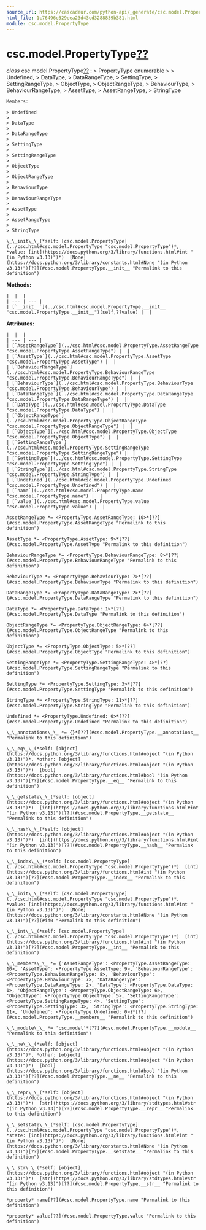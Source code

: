 ```yaml
---
source_url: https://cascadeur.com/python-api/_generate/csc.model.PropertyType.html
html_file: 1c76496e329eea23d43cd3288839b381.html
module: csc.model.PropertyType
---
```


# csc.model.PropertyType[??](#csc-model-propertytype "Permalink to this heading")

*class* csc.model.PropertyType[??](#csc.model.PropertyType "Permalink to this definition")
:   > PropertyType enumerable
    >
    > Undefined,
    > DataType,
    > DataRangeType,
    > SettingType,
    > SettingRangeType,
    > ObjectType,
    > ObjectRangeType,
    > BehaviourType,
    > BehaviourRangeType,
    > AssetType,
    > AssetRangeType,
    > StringType

    Members:

    > Undefined
    >
    > DataType
    >
    > DataRangeType
    >
    > SettingType
    >
    > SettingRangeType
    >
    > ObjectType
    >
    > ObjectRangeType
    >
    > BehaviourType
    >
    > BehaviourRangeType
    >
    > AssetType
    >
    > AssetRangeType
    >
    > StringType

    \_\_init\_\_(*self: [csc.model.PropertyType](../csc.html#csc.model.PropertyType "csc.model.PropertyType")*, *value: [int](https://docs.python.org/3/library/functions.html#int "(in Python v3.13)")*)  [None](https://docs.python.org/3/library/constants.html#None "(in Python v3.13)")[??](#csc.model.PropertyType.__init__ "Permalink to this definition")

    
**Methods:**

    |  |  |
    | --- | --- |
    | [`__init__`](../csc.html#csc.model.PropertyType.__init__ "csc.model.PropertyType.__init__")(self,??value) |  |

    
**Attributes:**

    |  |  |
    | --- | --- |
    | [`AssetRangeType`](../csc.html#csc.model.PropertyType.AssetRangeType "csc.model.PropertyType.AssetRangeType") |  |
    | [`AssetType`](../csc.html#csc.model.PropertyType.AssetType "csc.model.PropertyType.AssetType") |  |
    | [`BehaviourRangeType`](../csc.html#csc.model.PropertyType.BehaviourRangeType "csc.model.PropertyType.BehaviourRangeType") |  |
    | [`BehaviourType`](../csc.html#csc.model.PropertyType.BehaviourType "csc.model.PropertyType.BehaviourType") |  |
    | [`DataRangeType`](../csc.html#csc.model.PropertyType.DataRangeType "csc.model.PropertyType.DataRangeType") |  |
    | [`DataType`](../csc.html#csc.model.PropertyType.DataType "csc.model.PropertyType.DataType") |  |
    | [`ObjectRangeType`](../csc.html#csc.model.PropertyType.ObjectRangeType "csc.model.PropertyType.ObjectRangeType") |  |
    | [`ObjectType`](../csc.html#csc.model.PropertyType.ObjectType "csc.model.PropertyType.ObjectType") |  |
    | [`SettingRangeType`](../csc.html#csc.model.PropertyType.SettingRangeType "csc.model.PropertyType.SettingRangeType") |  |
    | [`SettingType`](../csc.html#csc.model.PropertyType.SettingType "csc.model.PropertyType.SettingType") |  |
    | [`StringType`](../csc.html#csc.model.PropertyType.StringType "csc.model.PropertyType.StringType") |  |
    | [`Undefined`](../csc.html#csc.model.PropertyType.Undefined "csc.model.PropertyType.Undefined") |  |
    | [`name`](../csc.html#csc.model.PropertyType.name "csc.model.PropertyType.name") |  |
    | [`value`](../csc.html#csc.model.PropertyType.value "csc.model.PropertyType.value") |  |

    AssetRangeType *= <PropertyType.AssetRangeType: 10>*[??](#csc.model.PropertyType.AssetRangeType "Permalink to this definition")

    AssetType *= <PropertyType.AssetType: 9>*[??](#csc.model.PropertyType.AssetType "Permalink to this definition")

    BehaviourRangeType *= <PropertyType.BehaviourRangeType: 8>*[??](#csc.model.PropertyType.BehaviourRangeType "Permalink to this definition")

    BehaviourType *= <PropertyType.BehaviourType: 7>*[??](#csc.model.PropertyType.BehaviourType "Permalink to this definition")

    DataRangeType *= <PropertyType.DataRangeType: 2>*[??](#csc.model.PropertyType.DataRangeType "Permalink to this definition")

    DataType *= <PropertyType.DataType: 1>*[??](#csc.model.PropertyType.DataType "Permalink to this definition")

    ObjectRangeType *= <PropertyType.ObjectRangeType: 6>*[??](#csc.model.PropertyType.ObjectRangeType "Permalink to this definition")

    ObjectType *= <PropertyType.ObjectType: 5>*[??](#csc.model.PropertyType.ObjectType "Permalink to this definition")

    SettingRangeType *= <PropertyType.SettingRangeType: 4>*[??](#csc.model.PropertyType.SettingRangeType "Permalink to this definition")

    SettingType *= <PropertyType.SettingType: 3>*[??](#csc.model.PropertyType.SettingType "Permalink to this definition")

    StringType *= <PropertyType.StringType: 11>*[??](#csc.model.PropertyType.StringType "Permalink to this definition")

    Undefined *= <PropertyType.Undefined: 0>*[??](#csc.model.PropertyType.Undefined "Permalink to this definition")

    \_\_annotations\_\_ *= {}*[??](#csc.model.PropertyType.__annotations__ "Permalink to this definition")

    \_\_eq\_\_(*self: [object](https://docs.python.org/3/library/functions.html#object "(in Python v3.13)")*, *other: [object](https://docs.python.org/3/library/functions.html#object "(in Python v3.13)")*)  [bool](https://docs.python.org/3/library/functions.html#bool "(in Python v3.13)")[??](#csc.model.PropertyType.__eq__ "Permalink to this definition")

    \_\_getstate\_\_(*self: [object](https://docs.python.org/3/library/functions.html#object "(in Python v3.13)")*)  [int](https://docs.python.org/3/library/functions.html#int "(in Python v3.13)")[??](#csc.model.PropertyType.__getstate__ "Permalink to this definition")

    \_\_hash\_\_(*self: [object](https://docs.python.org/3/library/functions.html#object "(in Python v3.13)")*)  [int](https://docs.python.org/3/library/functions.html#int "(in Python v3.13)")[??](#csc.model.PropertyType.__hash__ "Permalink to this definition")

    \_\_index\_\_(*self: [csc.model.PropertyType](../csc.html#csc.model.PropertyType "csc.model.PropertyType")*)  [int](https://docs.python.org/3/library/functions.html#int "(in Python v3.13)")[??](#csc.model.PropertyType.__index__ "Permalink to this definition")

    \_\_init\_\_(*self: [csc.model.PropertyType](../csc.html#csc.model.PropertyType "csc.model.PropertyType")*, *value: [int](https://docs.python.org/3/library/functions.html#int "(in Python v3.13)")*)  [None](https://docs.python.org/3/library/constants.html#None "(in Python v3.13)")[??](#id0 "Permalink to this definition")

    \_\_int\_\_(*self: [csc.model.PropertyType](../csc.html#csc.model.PropertyType "csc.model.PropertyType")*)  [int](https://docs.python.org/3/library/functions.html#int "(in Python v3.13)")[??](#csc.model.PropertyType.__int__ "Permalink to this definition")

    \_\_members\_\_ *= {'AssetRangeType': <PropertyType.AssetRangeType: 10>, 'AssetType': <PropertyType.AssetType: 9>, 'BehaviourRangeType': <PropertyType.BehaviourRangeType: 8>, 'BehaviourType': <PropertyType.BehaviourType: 7>, 'DataRangeType': <PropertyType.DataRangeType: 2>, 'DataType': <PropertyType.DataType: 1>, 'ObjectRangeType': <PropertyType.ObjectRangeType: 6>, 'ObjectType': <PropertyType.ObjectType: 5>, 'SettingRangeType': <PropertyType.SettingRangeType: 4>, 'SettingType': <PropertyType.SettingType: 3>, 'StringType': <PropertyType.StringType: 11>, 'Undefined': <PropertyType.Undefined: 0>}*[??](#csc.model.PropertyType.__members__ "Permalink to this definition")

    \_\_module\_\_ *= 'csc.model'*[??](#csc.model.PropertyType.__module__ "Permalink to this definition")

    \_\_ne\_\_(*self: [object](https://docs.python.org/3/library/functions.html#object "(in Python v3.13)")*, *other: [object](https://docs.python.org/3/library/functions.html#object "(in Python v3.13)")*)  [bool](https://docs.python.org/3/library/functions.html#bool "(in Python v3.13)")[??](#csc.model.PropertyType.__ne__ "Permalink to this definition")

    \_\_repr\_\_(*self: [object](https://docs.python.org/3/library/functions.html#object "(in Python v3.13)")*)  [str](https://docs.python.org/3/library/stdtypes.html#str "(in Python v3.13)")[??](#csc.model.PropertyType.__repr__ "Permalink to this definition")

    \_\_setstate\_\_(*self: [csc.model.PropertyType](../csc.html#csc.model.PropertyType "csc.model.PropertyType")*, *state: [int](https://docs.python.org/3/library/functions.html#int "(in Python v3.13)")*)  [None](https://docs.python.org/3/library/constants.html#None "(in Python v3.13)")[??](#csc.model.PropertyType.__setstate__ "Permalink to this definition")

    \_\_str\_\_(*self: [object](https://docs.python.org/3/library/functions.html#object "(in Python v3.13)")*)  [str](https://docs.python.org/3/library/stdtypes.html#str "(in Python v3.13)")[??](#csc.model.PropertyType.__str__ "Permalink to this definition")

    *property* name[??](#csc.model.PropertyType.name "Permalink to this definition")

    *property* value[??](#csc.model.PropertyType.value "Permalink to this definition")